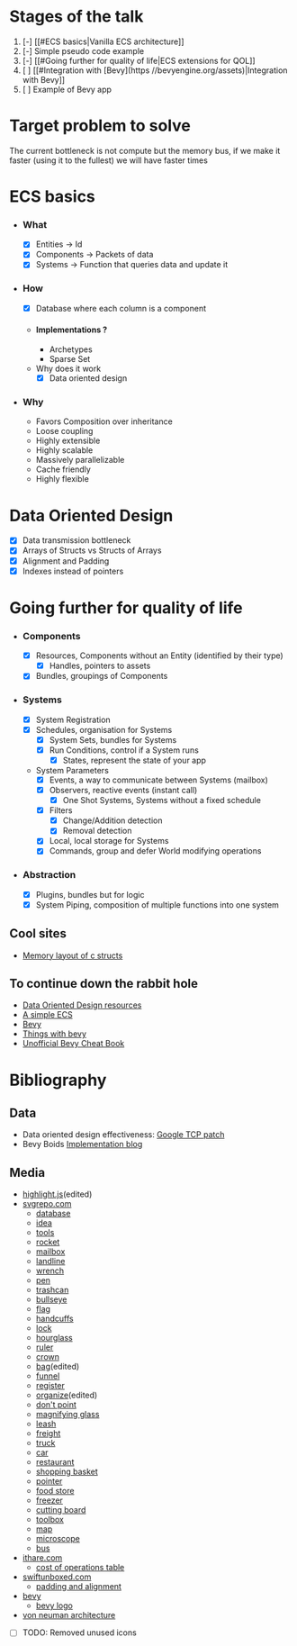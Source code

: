 # Stages of the talk
1. [-] [[#ECS basics|Vanilla ECS architecture]]
2. [-] Simple pseudo code example
3. [-] [[#Going further for quality of life|ECS extensions for QOL]]
4. [ ] [[#Integration with [Bevy](https //bevyengine.org/assets)|Integration with Bevy]]
5. [ ] Example of Bevy app

# Target problem to solve
The current bottleneck is not compute but the memory bus, if we make it faster (using it to the fullest) we will have faster times
# ECS basics
 - ### What
	- [x] Entities   -> Id 
	- [x] Components -> Packets of data
	- [x] Systems    -> Function that queries data and update it
- ### How
	- [x] Database where each column is a component
	- #### Implementations ?
		- Archetypes
		- Sparse Set
	- Why does it work
		- [x] Data oriented design
- ### Why
	- Favors Composition over inheritance
	- Loose coupling
	- Highly extensible
	- Highly scalable
	- Massively parallelizable
	- Cache friendly
	- Highly flexible
# Data Oriented Design
- [x] Data transmission bottleneck
- [x] Arrays of Structs vs Structs of Arrays
- [x] Alignment and Padding
- [x] Indexes instead of pointers
# Going further for quality of life
- ### Components
	- [x] Resources, Components without an Entity (identified by their type)
		- [x] Handles, pointers to assets
	- [x] Bundles, groupings of Components
- ### Systems
	- [x] System Registration
	- [x] Schedules, organisation for Systems
		- [x] System Sets, bundles for Systems
		- [x] Run Conditions, control if a System runs
			- [x] States, represent the state of your app
	- System Parameters
		- [x] Events, a way to communicate between Systems (mailbox)
		- [x] Observers, reactive events (instant call)
			- [x] One Shot Systems, Systems without a fixed schedule
		- [x] Filters
			- [x] Change/Addition detection
			- [x] Removal detection
		- [x] Local, local storage for Systems
		- [x] Commands, group and defer World modifying operations
- ### Abstraction
	- [x] Plugins, bundles but for logic
	- [x] System Piping, composition of multiple functions into one system

## Cool sites
- [Memory layout of c structs](https://padding-split.vercel.app/)

## To continue down the rabbit hole
- [Data Oriented Design resources](https://github.com/dbartolini/data-oriented-design)
- [A simple ECS](https://austinmorlan.com/posts/entity_component_system)
- [Bevy](https://bevyengine.org)
- [Things with bevy](https://bevyengine.org/assets)
- [Unofficial Bevy Cheat Book](https://bevy-cheatbook.github.io/introduction.html)


# Bibliography
## Data
- Data oriented design effectiveness: [Google TCP patch](https://www.phoronix.com/news/Linux-6.8-Networking)
- Bevy Boids [Implementation blog](https://blog.roblesch.page/blog/2024/04/29/bevy-boids.html)
## Media
- [highlight.js](https://highlightjs.org/)(edited)
- [svgrepo.com](https://www.svgrepo.com)
	- [database](https://www.svgrepo.com/svg/286565/database)
	- [idea](https://www.svgrepo.com/svg/474868/idea)
	- [tools](https://www.svgrepo.com/svg/293655/tools-repair)
	- [rocket](https://www.svgrepo.com/svg/395638/rocket)
	- [mailbox](https://www.svgrepo.com/svg/298755/postbox-mailbox)
	- [landline](https://www.svgrepo.com/svg/196801/phone-receiver-telephone)
	- [wrench](https://www.svgrepo.com/svg/327778/wrench-tools-configuration-setting-settings-repair)
	- [pen](https://www.svgrepo.com/svg/267938/pen)
	- [trashcan](https://www.svgrepo.com/svg/236584/remove-rubbish)
	- [bullseye](https://www.svgrepo.com/svg/404901/bullseye)
	- [flag](https://www.svgrepo.com/svg/285137/flag-peace)
	- [handcuffs](https://www.svgrepo.com/svg/229601/handcuffs-jail)
	- [lock](https://www.svgrepo.com/svg/362118/lock-open)
	- [hourglass](https://www.svgrepo.com/svg/396667/hourglass-not-done)
	- [ruler](https://www.svgrepo.com/svg/178375/ruler-construction)
	- [crown](https://www.svgrepo.com/svg/262832/crown)
	- [bag](https://www.svgrepo.com/svg/397521/money-bag)(edited)
	- [funnel](https://www.svgrepo.com/svg/232159/funnel)
	- [register](https://www.svgrepo.com/svg/301025/notebook-bookmark)
	- [organize](https://www.svgrepo.com/svg/524134/reorder)(edited)
	- [don't point](https://www.svgrepo.com/svg/73595/pointer)
	- [magnifying glass](https://www.svgrepo.com/svg/243711/magnifying-glass-search)
	- [leash](https://www.svgrepo.com/svg/275546/leash)
	- [freight](https://www.svgrepo.com/svg/243215/freight)
	- [truck](https://www.svgrepo.com/svg/243197/delivery-truck-trailer)
	- [car](https://www.svgrepo.com/svg/243201/automobile-car)
	- [restaurant](https://www.svgrepo.com/svg/234631/restaurant-store)
	- [shopping basket](https://www.svgrepo.com/svg/256841/shopping-basket-supermarket)
	- [pointer](https://www.svgrepo.com/svg/6325/pointer)
	- [food store](https://www.svgrepo.com/svg/396071/convenience-store)
	- [freezer](https://www.svgrepo.com/svg/232834/coolnes-freezer)
	- [cutting board](https://www.svgrepo.com/svg/277615/board-wood-board)
	- [toolbox](https://www.svgrepo.com/svg/398502/toolbox)
	- [map](https://www.svgrepo.com/svg/362122/map)
	- [microscope](https://www.svgrepo.com/svg/397504/microscope)
	- [bus](https://www.svgrepo.com/svg/476839/bus)
- [ithare.com](http://ithare.com/)
	- [cost of operations table](http://ithare.com/infographics-operation-costs-in-cpu-clock-cycles/)
- [swiftunboxed.com](https://swiftunboxed.com)
	- [padding and alignment](https://swiftunboxed.com/internals/size-stride-alignment/)
- [bevy](https://bevyengine.org/)
	- [bevy logo](https://github.com/bevyengine/bevy/blob/main/assets/branding/bevy_logo_dark.svg)
- [von neuman architecture](https://satharus.me/tech/2023/04/05/8bit_computer_part1.html)


- [ ] TODO: Removed unused icons